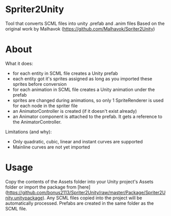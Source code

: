 Spriter2Unity
=============

Tool that converts SCML files into unity .prefab and .anim files
Based on the original work by Malhavok (https://github.com/Malhavok/Spriter2Unity)

About
=====

What it does:
- for each entity in SCML file creates a Unity prefab
- each entity got it's sprites assigned as long as you imported these sprites before conversion
- for each animation in SCML file creates a Unity animation under the prefab
- sprites are changed during animations, so only 1 SpriteRenderer is used for each node in the spriter file
- an AnimatorController is created (if it doesn't exist already)
- an Animator component is attached to the prefab. It gets a reference to the AnimatorController.

Limitations (and why):
- Only quadratic, cubic, linear and instant curves are supported
- Mainline curves are not yet imported

Usage
=====

Copy the contents of the Assets folder into your Unity project's Assets folder or import the package from [here] (https://github.com/bonus2113/Spriter2Unity/raw/master/Package/Spriter2Unity.unitypackage).
Any SCML files copied into the project will be automatically processed. Prefabs are created in the same folder as the SCML file.
